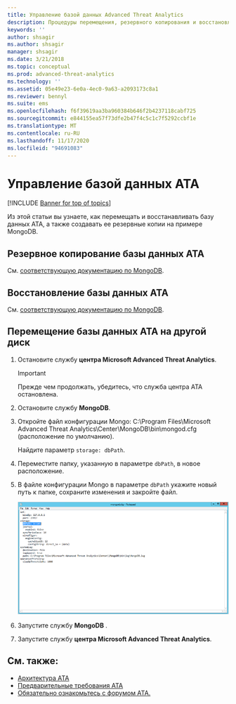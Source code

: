 ```yaml
---
title: Управление базой данных Advanced Threat Analytics
description: Процедуры перемещения, резервного копирования и восстановления базы данных ATA.
keywords: ''
author: shsagir
ms.author: shsagir
manager: shsagir
ms.date: 3/21/2018
ms.topic: conceptual
ms.prod: advanced-threat-analytics
ms.technology: ''
ms.assetid: 05e49e23-6e0a-4ec0-9a63-a2093173c8a1
ms.reviewer: bennyl
ms.suite: ems
ms.openlocfilehash: f6f39619aa3ba960384b646f2b4237118cabf725
ms.sourcegitcommit: e844155ea57f73dfe2b47f4c5c1c7f5292ccbf1e
ms.translationtype: MT
ms.contentlocale: ru-RU
ms.lasthandoff: 11/17/2020
ms.locfileid: "94691083"
---
```

# <a name="ata-database-management"></a>Управление базой данных ATA

[!INCLUDE [Banner for top of topics](includes/banner.md)]

Из этой статьи вы узнаете, как перемещать и восстанавливать базу данных ATA, а также создавать ее резервные копии на примере MongoDB.

## <a name="backing-up-the-ata-database"></a>Резервное копирование базы данных ATA
См. [соответствующую документацию по MongoDB](http://docs.mongodb.org/manual/administration/backup/).

## <a name="restoring-the-ata-database"></a>Восстановление базы данных ATA
См. [соответствующую документацию по MongoDB](http://docs.mongodb.org/manual/administration/backup/).

## <a name="moving-the-ata-database-to-another-drive"></a>Перемещение базы данных ATA на другой диск

1. Остановите службу **центра Microsoft Advanced Threat Analytics**.
   > [!Important] 
   > Прежде чем продолжать, убедитесь, что служба центра ATA остановлена.

1. Остановите службу **MongoDB**.

1. Откройте файл конфигурации Mongo: C:\Program Files\Microsoft Advanced Threat Analytics\Center\MongoDB\bin\mongod.cfg (расположение по умолчанию).

   Найдите параметр `storage: dbPath`.

1. Переместите папку, указанную в параметре `dbPath`, в новое расположение.

1. В файле конфигурации Mongo в параметре `dbPath` укажите новый путь к папке, сохраните изменения и закройте файл.

    ![Изменение конфигурации MongoDB (рисунок)](media/ATA-mongoDB-moveDB.png)

1. Запустите службу **MongoDB** .

1. Запустите службу **центра Microsoft Advanced Threat Analytics**.

## <a name="see-also"></a>См. также:
- [Архитектура ATA](ata-architecture.md)
- [Предварительные требования ATA](ata-prerequisites.md)
- [Обязательно ознакомьтесь с форумом ATA.](https://social.technet.microsoft.com/Forums/security/home?forum=mata)

